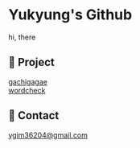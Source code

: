 # Yukyung's Github
hi, there 


📂 Project 
----
<a href="https://github.com/yukyung123/gachigagae"> gachigagae </a>  
<a href="https://github.com/wordcheck/wordcheck-web"> wordcheck </a>



📧 Contact
----
ygim36204@gmail.com
